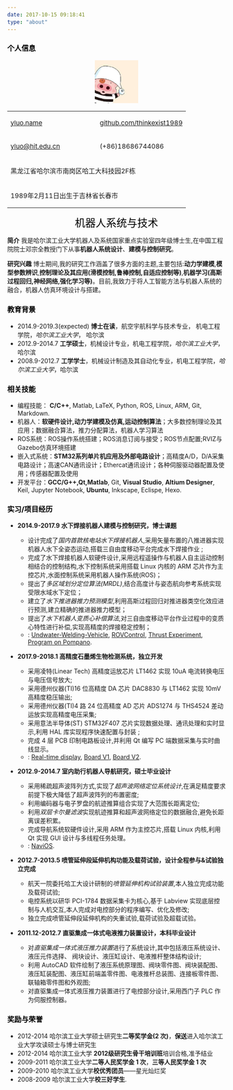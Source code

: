 ```yaml
---
date: 2017-10-15 09:18:41
type: "about"
---
```

### <font color=Black><i class="fa fa-user"></i>  个人信息</font>


<center><img src="doudou.jpg" width="100px"/>

<table width="100%" cellpadding="0" cellspacing="0" style="font-size:15px">
	<tr valign="top">
		<td width="50%" style="border: none; padding: none;margin: 1px">
			<p><i class="fa fa-link"></i> <a href="http://yluo.name">yluo.name</a></p>
		</td>
		<td width="50%" style="border: none; padding: none;margin: 1px">
			<p><i class="fa fa-github"></i> <a href="https://github.com/thinkexist1989">github.com/thinkexist1989</a></p>
		</td>
	</tr>
	<tr valign="top">
		<td width="50%" style="border: none; padding: none;margin: 1px">
			<p><i class="fa fa-envelope"></i> <a href="mailto://yluo@hit.edu.cn">yluo@hit.edu.cn</a></p>
		</td>
		<td width="50%" style="border: none; padding: none;margin: 1px">
			<p><i class="fa fa-mobile"></i> (+86)18686744086</p>
		</td>
	</tr>
	<tr valign="top">
		<td colspan="2" width="100%" style="border: none; padding: none;margin: 1px">
			<p><i class="fa fa-map-marker"></i> 黑龙江省哈尔滨市南岗区哈工大科技园2F栋</p>
		</td>
	</tr>
	<tr valign="top">
		<td colspan="2" width="100%" style="border: none; padding: none;margin: 1px">
			<p><i class="fa fa-info"></i> 1989年2月11日出生于吉林省长春市</p>
		</td>
	</tr>
</table>

<font color=Black size=5>机器人系统与技术</font></center>


**简介** 我是哈尔滨工业大学机器人及系统国家重点实验室四年级博士生,在中国工程院院士邓宗全教授门下从事**机器人系统设计**、**建模与控制研究**。

**研究兴趣** 博士期间,我的研究工作涵盖了很多方面的主题,主要包括:**动力学建模**,**模型参数辨识**,**控制理论及其应用(滑模控制,鲁棒控制,自适应控制等)**,**机器学习(高斯过程回归,神经网络,强化学习等)**。目前,我致力于将人工智能方法与机器人系统的融合，机器人仿真环境设计与搭建。

### <font color=Black> <i class="fa fa-graduation-cap"></i>  教育背景</font>
+ 2014.9-2019.3(expected) <i class="fa fa-refresh fa-spin"></i> **博士在读**，航空宇航科学与技术专业， 机电工程学院，*哈尔滨工业大学*， 哈尔滨
+ 2012.9-2014.7 <i class="fa fa-check-circle"></i> **工学硕士**，机械设计专业，机电工程学院，*哈尔滨工业大学*，哈尔滨
+ 2008.9-2012.7 <i class="fa fa-check-circle"></i> **工学学士**，机械设计制造及其自动化专业，机电工程学院，*哈尔滨工业大学*，哈尔滨

### <font color=Black> <i class="fa fa-list-ul"></i>  相关技能</font>
+ 编程技能： **C/C++**, Matlab, LaTeX, Python, ROS, Linux, ARM, Git, Markdown.
+ 机器人：**软硬件设计,动力学建模及仿真,运动控制算法**；大多数控制理论及其应用；数据融合算法，推力分配算法，机器人学习算法
+ ROS系统：ROS操作系统搭建；ROS消息订阅与接受；ROS节点配置;RVIZ与Gazebo仿真环境搭建
+ 嵌入式系统：**STM32系列单片机应用及外部电路设计**；高精度A/D，D/A采集电路设计；高速CAN通讯设计；Ethercat通讯设计；各种伺服驱动器配置及使用；传感器配置及使用
+ 开发平台：**GCC/G++,Qt,Matlab**, Git, **Visual Studio**, **Altium Designer**, Keil, Jupyter Notebook, **Ubuntu**, Inkscape, Eclispe, Hexo.

### <font color=Black> <i class="fa fa-code"></i> 实习/项目经历</font>
- **2014.9-2017.9 水下焊接机器人建模与控制研究，博士课题**
	-  设计完成了*国内首款核电站水下焊接机器人*,采用矢量布置的八推进器实现机器人水下全姿态运动,搭载三自由度移动平台完成水下焊接作业 ;
	-  完成了水下焊接机器人软硬件设计,采用远程遥操作与机器人自主运动控制相结合的控制结构,水下控制系统采用搭载 Linux 内核的 ARM 芯片作为主控芯片,水面控制系统采用机器人操作系统(ROS)；
	-  提出了*多区域划分定位算法(MRDL)*,结合高度计与姿态航向参考系统实现受限水域水下定位；
	-  建立了*水下推进器推力预测模型*,利用高斯过程回归对推进器类空化效应进行预测,建立精确的推进器推力模型；
	-  提出了*水下机器人变质心补偿算法*,对三自由度移动平台作业过程中的变质心特性进行补偿,实现高精度的焊接稳定控制；
	-  <i class="fa fa-github"></i>: [Undwater-Welding-Vehicle](https://github.com/thinkexist1989/Undwater-Welding-Vehicle), [ROVControl](https://github.com/thinkexist1989/ROVControl), [Thrust Experiment](https://github.com/thinkexist1989/ThrustExpr), [Program on Pompano](https://github.com/thinkexist1989/Program_on_Pompano).

- **2017.9-2018.1 高精度石墨烯生物检测系统，独立开发**
	-  采用凌特(Linear Tech) 高精度运放芯片 LT1462 实现 10uA 电流转换电压与电压信号放大;
	-  采用德州仪器(TI)16 位高精度 DA 芯片 DAC8830 与 LT1462 实现 10mV 高精度稳压输出;
	-  采用德州仪器(TI)4 路 24 位高精度 AD 芯片 ADS1274 与 THS4524 差动运放实现高精度电压采集;
	-  采用意法半导体(ST) STM32F407 芯片实现数据处理、通讯处理和实时显示,利用 HAL 库实现程序快速配置与封装 ;
	-  完成 4 层 PCB 印制电路板设计,并利用 Qt 编写 PC 端数据采集与实时曲线显示。
	-  <i class="fa fa-github"></i>: [Real-time display](https://github.com/thinkexist1989/HzBoardDataDisplay), [Board V1](https://github.com/thinkexist1989/DataCollectionBoard_v1_Code), [Board V2](https://github.com/thinkexist1989/DataCollectionBoard_v2_Code).

- **2012.9-2014.7 室内助行机器人导航研究，硕士毕业设计**
	-  采用稀疏超声波阵列方式,实现了*超声波网络定位系统设计*,在满足精度要求前提下极大降低了超声波阵列的布置密度;
	-  利用编码器与电子罗盘的航迹推算组合实现了大范围长距离定位;
	-  利用*双层卡尔曼滤波*实现航迹推算和超声波网络定位的数据融合,避免长距离误差积累。
	-  完成导航系统软硬件设计,采用 ARM 作为主控芯片,搭载 Linux 内核,利用 Qt 实现 GUI 设计与多线程任务处理。	
	-  <i class="fa fa-github"></i>: [NaviOS](https://github.com/thinkexist1989/NaviOS).

- **2012.7-2013.5 喷管延伸段延伸机构功能及载荷试验，设计全程参与&试验独立完成**
	- 航天一院委托哈工大设计研制的*喷管延伸机构试验装置*,本人独立完成功能及载荷试验;
	-  电控系统以研华 PCI-1784 数据采集卡为核心,基于 Labview 实现底层控制与人机交互,本人完成对电控部分的程序编写、优化及修改;
	- 独立完成喷管延伸段延伸机构的失重试验,载荷试验及超载试验。

- **2011.12-2012.7 直驱集成一体式电液推力装置设计，本科毕业设计**
	- 对*直驱集成一体式液压推力装置*进行了系统设计,其中包括液压系统设计、液压元件选择、
阀块设计、液压缸设计、电液推杆整体结构设计;
	-  利用 AutoCAD 软件绘制了液压系统原理图、阀块零件图、阀块装配图、液压缸装配图、液压缸前端盖零件图、电液推杆总装图、连接板零件图、联轴箱零件图和外观图;
	- 对直驱集成一体式液压推力装置进行了电控部分设计,采用西门子 PLC 作为伺服控制器。

### <font color=Black> <i class="fa fa-gavel"></i> 奖励与荣誉</font>
- 2012-2014 哈尔滨工业大学硕士研究生**二等奖学金(2 次)**，**保送**进入哈尔滨工业大学攻读硕士与博士研究生
- 2012-2014 哈尔滨工业大学 **2012级研究生骨干培训班**培训合格,准予结业
- 2009-2011 哈尔滨工业大学**二等人民奖学金 1 次**，**三等人民奖学金 1 次**
- 2009-2010 哈尔滨工业大学**校优秀团员**——星光灿烂奖
- 2008-2009 哈尔滨工业大学**校三好学生**.

